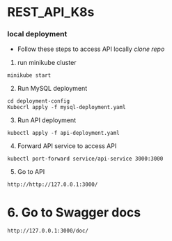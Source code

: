 # REST_API_K8s

### local deployment 

- Follow these steps to access API locally
*clone repo*
1. run minikube cluster 
```
minikube start 
```
2. Run MySQL deployment 
```
cd deployment-config
Kubecrl apply -f mysql-deployment.yaml 
```
3. Run API deployment 

```
kubectl apply -f api-deployment.yaml 

```
4. Forward API service to access API

```
kubectl port-forward service/api-service 3000:3000
```

5. Go to API 
```
http://http://127.0.0.1:3000/
```
# 6. Go to Swagger docs
```
http://127.0.0.1:3000/doc/
```
